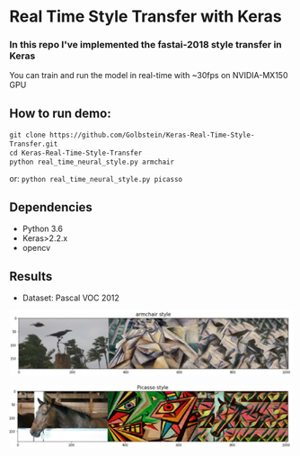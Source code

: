 # Real Time Style Transfer with Keras

### In this repo I've implemented the fastai-2018 style transfer in Keras

You can train and run the model in real-time with ~30fps on NVIDIA-MX150 GPU

## How to run demo:

```
git clone https://github.com/Golbstein/Keras-Real-Time-Style-Transfer.git
cd Keras-Real-Time-Style-Transfer
python real_time_neural_style.py armchair
```
or: `python real_time_neural_style.py picasso`


## Dependencies
* Python 3.6
* Keras>2.2.x
* opencv

## Results
* Dataset: Pascal VOC 2012

![alt text](https://github.com/Golbstein/Keras-Real-Time-Style-Transfer/blob/master/examples/armchair.JPG)

![alt text](https://github.com/Golbstein/Keras-Real-Time-Style-Transfer/blob/master/examples/picasso.JPG)
